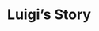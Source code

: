 --- 
layout: case-study
permalink: "/modules/person-centered-care/luigi/"
video: CaseStudy3.mp4
title: Luigi’s Story

background:
  - title: Background
    image: luigi/1.png
    text: Luigi is an 82 year old man from Italy who came to Canada in his early 20’s with his wife of 57 years, Rosa. The couple has four adult children and twelve grandchildren, most of whom live locally. Luigi is a retired, previously self-employed bricklayer who enjoys spending time in his garden as well as making wine from home-grown grapes. Luigi has an active social life visiting friends and family. Twice a week, Luigi and Rosa would attend their local community center to swim. On Sundays the couple would attend church services followed by dinner with family and friends.
  - title: Diagnosis
    image: luigi/2.png
    text: Luigi has COPD, GERD, HTN, CAD, high cholesterol, PVD, cataract surgery to both eyes, stage C heart failure and type 2 diabetes, all of which has led to frequent hospitalizations over the past four years. Most recently he was hospitalized for seven weeks after suffering from a right brain CVA, resulting in left-sided weakness, unclear speech and difficulties swallowing. Luigi’s medical condition is now stable has been discharged home. He is currently total care and PTs have been working with Luigi on strengthening exercises. Progression is slow and Luigi is losing hope that he will be able to return to gardening.
  - title: Concerns
    image: luigi/3.png
    text: Luigi misses Rosa’s great cooking, but did not pass the swallowing assessment prior to discharge. He currently is receiving nutritional intake via a PEG tube. Luigi is not ambulating and thus requires a mechanical lift to get into his wheelchair. Additionally, he is incontinent of urine and has sensation with his bowels so is able to use a commode.


supports:  Rosa is worried about caring for Luigi as they live alone; and although family is close, they all work full-time and have their own families. Rosa has also been showing signs of forgetfulness. Lately their children take-turns visiting daily, but hopes that Luigi could be transferred to a transition facility, although Luigi would rather stay home. Luigi and Rosa own their home but have limited income and are not able to pay for private care. They are currently receiving 4 hours of home support under long term care with a small daily per diem. Community health workers come to assist Luigi early in the morning, at lunch (to help him out of bed), late afternoon (to help him back into bed), and in the evening (to help settle him at night).

medications:
  - salbutamol 100 mcg inhalation QID  
  - ipratopium bromide 200 mcg  inhalation BID 
  - Metformin 500 mg BID
  - Pantaloc 40 mg po OD
  - Lasix 40 mg po OD
  - Captopril 12.5 mg po OD
  - Lipitor 40 mg po OD
  - Multivitamins once per day
  - Tylenol as needed


visit: 
  Initial Visit: Due to increased swelling in his legs, a large open area has formed on Luigi’s lower-right leg due to hitting it on his wheelchair. Rosa is overwhelmed and has trouble keeping track of her husband’s blood sugars, medications, and tube feeds. Luigi desperately wants to have something to eat. He admits he will occasionally consume some pasta whenever their children visit and Rosa insists on making dinner for everyone.

reflection:
  - What might you ask Luigi to contribute to your holistic assessment of his health and situation? 
  - How might you engage  with Luigi, Rosa and the adult children to support the care needs they identify?
  - What considerations need to be made with Luigi’s right to live at risk by eating?
  - What are some potential resources or other people that could be accessed to support Luigi?
  - What might be involved in co-creating a care plan for this family? 

---
